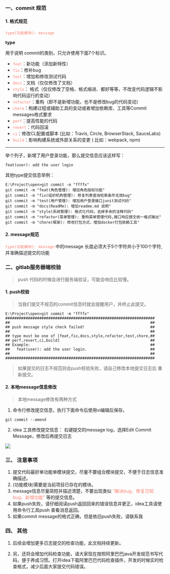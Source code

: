 ### 一、commit 规范

#### 1. 格式规范

<font color=#FA8072>`type(功能模块): message`</font>

**type**

用于说明 commit的类别，只允许使用下面7个标识。

- <font color=#FA8072>`feat`</font>：新功能（添加新特性）
- <font color=#FA8072>`fix`</font>：修补bug
- <font color=#FA8072>`test`</font>：增加和修改测试代码
- <font color=#FA8072>`docs`</font>：文档（仅仅修改了文档）
- <font color=#FA8072>`style`</font>： 格式（仅仅修改了空格、格式缩进、都好等等，不改变代码逻辑不影响代码运行的变动）
- <font color=#FA8072>`refactor`</font>：重构（即不是新增功能，也不是修改bug的代码变动）
- <font color=#FA8072>`chore`</font>：构建过程或辅助工具的变动或者增加依赖库、工具等Commit messages格式要求
- <font color=#FA8072>`perf`</font>：提高性能的代码
- <font color=#FA8072>`revert`</font>：代码回滚
- <font color=#FA8072>`ci`</font>：修改CL配置或脚本 (比如：Travis, Circle, BrowserStack, SauceLabs)
- <font color=#FA8072>`build`</font>：影响构建系统或外部关系的变更 ( 比如：webpack, npm)

---

举个列子，新增了用户登录功能，那么提交信息应该这样写：
```shell
feat(user): add the user login
```

其他type提交信息举例：
```shell
E:\Project\open>git commit -m "ffffx"
git commit -m "feat(角色管理): 增加角色授权功能"
git commit -m "fix(组织机构管理): 修复列表查询检索条件无效bug"
git commit -m "test(用户管理): 增加用户登录接口junit测试代码"
git commit -m "docs(ReadMe): 增加readme.md 说明"
git commit -m "style(系统管理): 格式化代码，去掉多余的注释代码"
git commit -m "refactor(菜单管理): 重构菜单管理代码,接口响应报文统一格式输出"
git commit -m "chore(框架): 修改打包方式，增加docker打包依赖工具"
```

#### 2. message规范

<font color=#FA8072>`type(功能模块): message`</font> 中的message 长度必须大于5个字符并小于100个字符,并准确描述提交的功能

### 二、gitlab服务器端校验

> push 代码的时候会进行服务端验证，可能会响应比较慢。

#### 1. push校验

> 当我们提交不规范的commit信息时就会提醒用户，并终止此提交。

```shell
E:\Project\open>git commit -m "ffffx"
##################################################################
##                                                              ##
## push message style check failed!                             ##
##                                                              ##
## type must be one of [feat,fix,docs,style,refactor,test,chore,##
## perf,revert,ci,build]                                        ##
## Example:                                                     ##
##   feat(user): add the user login.                            ##
##                                                              ##
##################################################################
```

> 如果提交的日志不规范则会push校验失败，请自己修改本地提交日志后 重新提交。

#### 2. 本地message信息修改

> 本地message修改有两种方式

1.  命令行修改提交信息，执行下面命令后使用vi编辑后保存。

```shell
git commit --amend
```

2.  idea 工具修改提交信息： 右键提交的message log，选择Edit Commit Message，修改后再提交日志

![](https://gitee.com//tangjiale/images/raw/master/img/image-20200222223250565.png)

### 三、 注意事项

1. 提交代码最好单功能单模块提交，尽量不要组合模块提交，不便于日志信息准确描述。
2. (功能模块)需要是当前项目已存在的模块。
3. message信息尽量简短并描述清楚，不要出现类似<font color=#FA8072> “解决bug、修复已知bug、新增功能” </font>等的提交信息。
4. 如果push失败，请仔细阅读push返回回来的错误信息并更正，idea工具请使用命令行工具push 查看消息返回。
5. 如果commit message的格式正确，但是依旧push失败，请联系我

### 四、 其他

1. 后续会增加更多日志提交的检查功能，此文档持续更新。

2. 另，还将会增加代码检查功能，请大家现在按照阿里巴巴java开发规范书写代码，便于养成习惯。打开idea下载阿里巴巴代码检查插件，开发的时候实时检查格式，减少后面大家提交代码错误。


